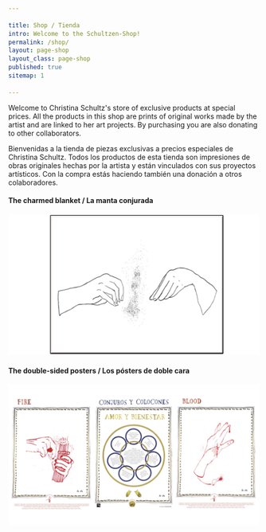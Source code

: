 ```yaml
---

title: Shop / Tienda
intro: Welcome to the Schultzen-Shop!
permalink: /shop/
layout: page-shop
layout_class: page-shop
published: true
sitemap: 1

---
```


Welcome to Christina Schultz's store of exclusive products at special prices.
All the products in this shop are prints of original works made by the artist and are linked to her art projects. By purchasing you are also donating to other collaborators.

Bienvenidas a la tienda de piezas exclusivas a precios especiales de Christina Schultz.
Todos los productos de esta tienda son impresiones de obras originales hechas por la artista y están vinculados con sus proyectos artísticos. Con la compra estás haciendo también una donación a otros colaboradores.

#### The charmed blanket / La manta conjurada

[![The charmed blanked](/media/productos/MantaDibujo.jpg)](/shop-manta)

#### The double-sided posters / Los pósters de doble cara

[![The double-sided poster](/media/productos/posterconjuros.jpg)](/shop-posters)
